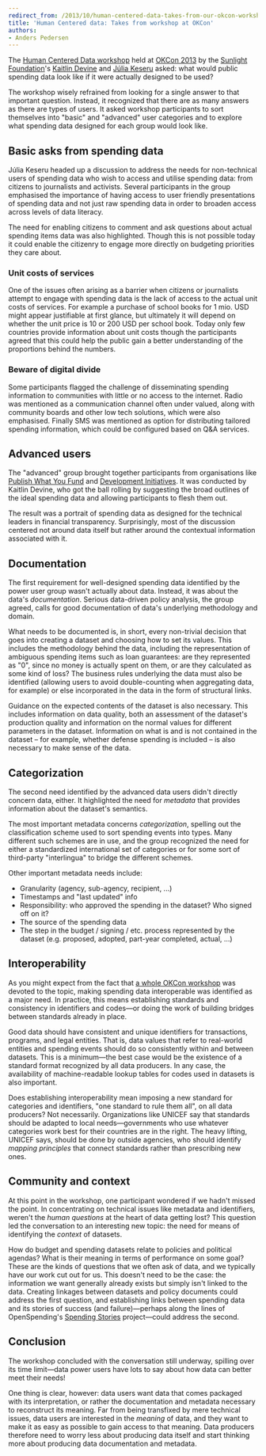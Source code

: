 ```yaml
---
redirect_from: /2013/10/human-centered-data-takes-from-our-okcon-workshop/
title: 'Human Centered data: Takes from workshop at OKCon'
authors:
- Anders Pedersen
---
```

The [Human Centered Data workshop][1] held at [OKCon 2013][2] by the [Sunlight Foundation][3]'s [Kaitlin Devine][4] and [Júlia Keseru](https://twitter.com/jkeserue) asked: what would public spending data look like if it were actually designed to be used?

The workshop wisely refrained from looking for a single answer to that important question. Instead, it recognized that there are as many answers as there are types of users. It asked workshop participants to sort themselves into "basic" and "advanced" user categories and to explore what spending data designed for each group would look like.

## Basic asks from spending data
Júlia Keseru headed up a discussion to address the needs for non-technical users of spending data who wish to access and utilise spending data: from citizens to journalists and activists. Several participants in the group emphasised the importance of having access to user friendly presentations of spending data and not just raw spending data in order to broaden access across levels of data literacy.

The need for enabling citizens to comment and ask questions about actual spending items data was also highlighted. Though this is not possible today it could enable the citizenry to engage more directly on budgeting priorities they care about.

### Unit costs of services
One of the issues often arising as a barrier when citizens or journalists attempt to engage with spending data is the lack of access to the actual unit costs of services. For example a purchase of school books for 1 mio. USD might appear justifiable at first glance, but ultimately it will depend on whether the unit price is 10 or 200 USD per school book. Today only few countries provide information about unit costs though the participants agreed that this could help the public gain a better understanding of the proportions behind the numbers.

### Beware of digital divide
Some participants flagged the challenge of disseminating spending information to communities with little or no access to the internet. Radio was mentioned as a communication channel often under valued, along with  community boards and other low tech solutions, which were also emphasised. Finally SMS was mentioned as option for distributing tailored spending information, which could be configured based on Q&A services. 

## Advanced users
The "advanced" group brought together participants from organisations like [Publish What You Fund][5] and [Development Initiatives][6]. It was conducted by Kaitlin Devine, who got the ball rolling by suggesting the broad outlines of the ideal spending data and allowing participants to flesh them out.

The result was a portrait of spending data as designed for the technical leaders in financial transparency. Surprisingly, most of the discussion centered not around data itself but rather around the contextual information associated with it.

## Documentation

The first requirement for well-designed spending data identified by the power user group wasn't actually about data. Instead, it was about the data's *documentation*. Serious data-driven policy analysis, the group agreed, calls for good documentation of data's underlying methodology and domain.

What needs to be documented is, in short, every non-trivial decision that goes into creating a dataset and choosing how to set its values. This includes the methodology behind the data, including the representation of ambiguous spending items such as loan guarantees: are they represented as "0", since no money is actually spent on them, or are they calculated as some kind of loss? The business rules underlying the data must also be identified (allowing users to avoid double-counting when aggregating data, for example) or else incorporated in the data in the form of structural links.

Guidance on the expected contents of the dataset is also necessary. This includes information on data quality, both an assessment of the dataset's production quality and information on the normal values for different parameters in the dataset. Information on what is and is not contained in the dataset – for example, whether defense spending is included – is also necessary to make sense of the data.

## Categorization

The second need identified by the advanced data users didn't directly concern data, either. It highlighted the need for *metadata* that provides information about the dataset's semantics.

The most important metadata concerns *categorization*, spelling out the classification scheme used to sort spending events into types. Many different such schemes are in use, and the group recognized the need for either a standardized international set of categories or for some sort of third-party "interlingua" to bridge the different schemes.

Other important metadata needs include:

* Granularity (agency, sub-agency, recipient, ...)
* Timestamps and "last updated" info
* Responsibility: who approved the spending in the dataset? Who signed off on it?
* The source of the spending data
* The step in the budget / signing / etc. process represented by the dataset (e.g. proposed, adopted, part-year completed, actual, ...)

## Interoperability

As you might expect from the fact that [a whole OKCon workshop][7] was devoted to the topic, making spending data interoperable was identified as a major need. In practice, this means establishing standards and consistency in identifiers and codes—or doing the work of building bridges between standards already in place.

Good data should have consistent and unique identifiers for transactions, programs, and legal entities. That is, data values that refer to real-world entities and spending events should do so consistently within and between datasets. This is a minimum—the best case would be the existence of a standard format recognized by all data producers. In any case, the availability of machine-readable lookup tables for codes used in datasets is also important.

Does establishing interoperability mean imposing a new standard for categories and identifiers, "one standard to rule them all", on all data producers? Not necessarily. Organizations like UNICEF say that standards should be adapted to local needs—governments who use whatever categories work best for their countries are in the right. The heavy lifting, UNICEF says, should be done by outside agencies, who should identify *mapping principles* that connect standards rather than prescribing new ones.

## Community and context

At this point in the workshop, one participant wondered if we hadn't missed the point. In concentrating on technical issues like metadata and identifiers, weren't the *human questions* at the heart of data getting lost? This question led the conversation to an interesting new topic: the need for means of identifying the *context* of datasets.

How do budget and spending datasets relate to policies and political agendas? What is their meaning in terms of performance on some goal? These are the kinds of questions that we often ask of data, and we typically have our work cut out for us. This doesn't need to be the case: the information we want generally already exists but simply isn't linked to the data. Creating linkages between datasets and policy documents could address the first question, and establishing links between spending data and its stories of success (and failure)—perhaps along the lines of OpenSpending's [Spending Stories][8] project—could address the second.

## Conclusion

The workshop concluded with the conversation still underway, spilling over its time limit—data power users have lots to say about how data can better meet their needs!

One thing is clear, however: data users want data that comes packaged with its interpretation, or rather the documentation and metadata necessary to reconstruct its meaning. Far from being transfixed by mere technical issues, data users are interested in the *meaning* of data, and they want to make it as easy as possible to gain access to that meaning. Data producers therefore need to worry less about producing data itself and start thinking more about producing data documentation and metadata.

[1]:	http://okcon.org/open-data-government-and-governance/session-4/
[2]:	http://okcon.org/
[3]:	http://sunlightfoundation.com
[4]:	http://kaitlindevine.com
[5]:	http://www.publishwhatyoufund.org/
[6]:	http://devinit.org/
[7]:	http://okcon.org/open-data-government-and-governance/session-g/
[8]:	http://blog.okfn.org/category/okf-projects/spending-stories/

